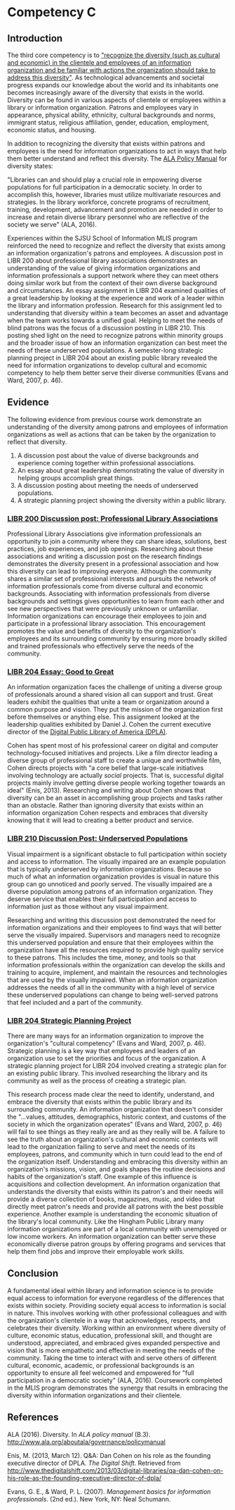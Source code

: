# Competency C

## Introduction

The third core competency is to ["recognize the diversity (such as cultural and economic) in the clientele and employees of an information organization and be familiar with actions the organization should take to address this diversity"](http://ischool.sjsu.edu/current-students/courses/core-competencies). As technological advancements and societal progress expands our knowledge about the world and its inhabitants one becomes increasingly aware of the diversity that exists in the world. Diversity can be found in various aspects of clientele or employees within a library or information organization. Patrons and employees vary in appearance, physical ability, ethnicity, cultural backgrounds and norms, immigrant status, religious affiliation, gender, education, employment, economic status, and housing. 

In addition to recognizing the diversity that exists within patrons and employees is the need for information organizations to act in ways that help them better understand and reflect this diversity. The [ALA Policy Manual](http://www.ala.org/aboutala/governance/policymanual/updatedpolicymanual/tableofcontents) for diversity states:

"Libraries can and should play a crucial role in empowering diverse populations for full participation in a democratic society. In order to accomplish this, however, libraries must utilize multivariate resources and strategies. In the library workforce, concrete programs of recruitment, training, development, advancement and promotion are needed in order to increase and retain diverse library personnel who are reflective of the society we serve" (ALA, 2016). 

Experiences within the SJSU School of Information MLIS program reinforced the need to recognize and reflect the diversity that exists among an information organization's patrons and employees. A discussion post in LIBR 200 about professional library associations demonstrates an understanding of the value of giving information organizations and information professionals a support network where they can meet others doing similar work but from the context of their own diverse background and circumstances. An essay assignment in LIBR 204 examined qualities of a great leadership by looking at the experience and work of a leader within the library and information profession. Research for this assignment led to understanding that diversity within a team becomes an asset and advantage when the team works towards a unified goal. Helping to meet the needs of blind patrons was the focus of a discussion posting in LIBR 210. This posting shed light on the need to recognize patrons within minority groups and the broader issue of how an information organization can best meet the needs of these underserved populations. A semester-long strategic planning project in LIBR 204 about an existing public library revealed the need for information organizations to develop cultural and ecomomic competency to help them better serve their diverse communities (Evans and Ward, 2007, p. 46).

## Evidence

The following evidence from previous course work demonstrate an understanding of the diversity among patrons and employees of information organizations as well as actions that can be taken by the organization to reflect that diversity.

1. A discussion post about the value of diverse backgrounds and experience coming together within professional associations.
2. An essay about great leadership demonstrating the value of diversity in helping groups accomplish great things.
3. A discussion posting about meeting the needs of underserved populations. 
4. A strategic planning project showing the diversity within a public library.

### [LIBR 200 Discussion post: Professional Library Associations](media/libr202_d5_library_associations.pdf)

Professional Library Associations give information professionals an opportunity to join a community where they can share ideas, solutions, best practices, job experiences, and job openings. Researching about these associations and writing a discussion post on the research findings demonstrates the diversity present in a professional association and how this diversity can lead to improving everyone. Although the community shares a similar set of professional interests and pursuits the network of information professionals come from diverse cultural and economic backgrounds. Associating with information professionals from diverse backgrounds and settings gives opportunities to learn from each other and see new perspectives that were previously unknown or unfamiliar. Information organizations can encourage their employees to join and participate in a professional library association. This encouragement promotes the value and benefits of diversity to the organization's employees and its surrounding community by ensuring more broadly skilled and trained professionals who effectively serve the needs of the community.

### [LIBR 204 Essay: Good to Great](media/c_reeve_good_to_great.pdf)

An information organization faces the challenge of uniting a diverse group of professionals around a shared vision all can support and trust. Great leaders exhibit the qualities that unite a team or organization around a common purpose and vision. They put the mission of the organization first before themselves or anything else. This assignment looked at the leadership qualities exhibited by Daniel J. Cohen the current executive director of the [Digital Public Library of America (DPLA)](http://www.dp.la).

Cohen has spent most of his professional career on digital and computer technology-focused initiatives and projects. Like a film director leading a diverse group of professional staff to create a unique and worthwhile film, Cohen directs projects with "a core belief that large-scale initiatives involving technology are actually *social* projects. That is, successful digital projects mainly involve getting diverse people working together towards an ideal" (Enis, 2013). Researching and writing about Cohen shows that diversity can be an asset in accomplishing group projects and tasks rather than an obstacle. Rather than ignoring diversity that exists within an information organization Cohen respects and embraces that diversity knowing that it will lead to creating a better product and service. 

### [LIBR 210 Discussion Post: Underserved Populations](media/libr210_d8_underserved_populations.pdf)

Visual impairment is a significant obstacle to full participation within society and access to information. The visually impaired are an example population that is typically underserved by information organizations. Because so much of what an information organization provides is visual in nature this group can go unnoticed and poorly served. The visually impaired are a diverse population among patrons of an information organization. They deserve service that enables their full participation and access to information just as those without any visual impairment. 

Researching and writing this discussion post demonstrated the need for information organizations and their employees to find ways that will better serve the visually impaired. Supervisors and managers need to recognize this underserved population and ensure that their employees within the organization have all the resources required to provide high quality service to these patrons. This includes the time, money, and tools so that information professionals within the organization can develop the skills and training to acquire, implement, and maintain the resources and technologies that are used by the visually impaired. When an information organization addresses the needs of all in the community with a high level of service these underserved populations can change to being well-served patrons that feel included and a part of the community.

### [LIBR 204 Strategic Planning Project](media/group2_part1_strategicplan_libr204.pdf)

There are many ways for an information organization to improve the organization's "cultural competency" (Evans and Ward, 2007, p. 46). Strategic planning is a key way that employees and leaders of an organization use to set the priorities and focus of the organization. A strategic planning project for LIBR 204 involved creating a strategic plan for an existing public library. This involved researching the library and its community as well as the process of creating a strategic plan.

This research process made clear the need to identify, understand, and embrace the diversity that exists within the public library and its surrounding community. An information organization that doesn't consider the "…values, attitudes, demographics, historic context, and customs of the society in which the organization operates" (Evans and Ward, 2007, p. 46) will fail to see things as they really are and as they really will be. A failure to see the truth about an organization's cultural and economic contexts will lead to the organization failing to serve and meet the needs of its employees, patrons, and community which in turn could lead to the end of the organization itself. Understanding and embracing this diversity within an organization's missions, vision, and goals shapes the routine decisions and habits of the organization's staff. One example of this influence is acquisitions and collection development. An information organization that understands the diversity that exists within its patron's and their needs will provide a diverse collection of books, magazines, music, and video that directly meet patron's needs and provide all patrons with the best possible experience. Another example is understanding the economic situation of the library's local community. Like the Hingham Public Library many information organizations are part of a local community with unemployed or low income workers. An information organization can better serve these economically diverse patron groups by offering programs and services that help them find jobs and improve their employable work skills. 

## Conclusion

A fundamental ideal within library and information science is to provide equal access to information for everyone regardless of the differences that exists within society. Providing society equal access to information is social in nature. This involves working with other professional colleagues and with the organization's clientele in a way that acknowledges, respects, and celebrates their diversity. Working within an environment where diversity of culture, economic status, education, professional skill, and thought are understood, appreciated, and embraced gives expanded perspective and vision that is more empathetic and effective in meeting the needs of the community. Taking the time to interact with and serve others of different cultural, economic, academic, or professional backgrounds is an opportunity to ensure all feel welcomed and empowered for "full participation in a democratic society" (ALA, 2016). Coursework completed in the MLIS program demonstrates the synergy that results in embracing the diversity within information organizations and their clientele. 

## References

ALA (2016). Diversity. In *ALA policy manual* (B.3). <http://www.ala.org/aboutala/governance/policymanual>

Enis, M. (2013, March 12). Q&A: Dan Cohen on his role as the founding executive director of DPLA. *The Digital Shift*. Retrieved from <http://www.thedigitalshift.com/2013/03/digital-libraries/qa-dan-cohen-on-his-role-as-the-founding-executive-director-of-dpla/>

Evans, G. E., & Ward, P. L. (2007). *Management basics for information professionals*. (2nd ed.). New York, NY: Neal Schumann.
